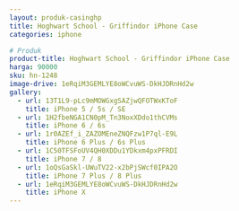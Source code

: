 ```yaml
---
layout: produk-casinghp
title: Hoghwart School - Griffindor iPhone Case
categories: iphone

# Produk
product-title: Hoghwart School - Griffindor iPhone Case
harga: 90000
sku: hn-1248
image-drive: 1eRqiM3GEMLYE8oWCvuWS-DkHJDRnHd2w
gallery:
  - url: 13T1L9-pLc9mMOWGxgSAZjwQFOTWxKToF
    title: iPhone 5 / 5s / SE
  - url: 1H2fbeNGA1CN0pM_Tn3NoxXDdo1thCVMs
    title: iPhone 6 / 6s
  - url: 1r0AZEf_i_ZAZOMEneZNQFzw1P7ql-E9L
    title: iPhone 6 Plus / 6s Plus
  - url: 1C50TFSFoUV4QH0XDDu1YDkxm4pxPFRDI
    title: iPhone 7 / 8
  - url: 1oQsGaSkl-UWuTV22-x2bPjSWcf0IPA2O
    title: iPhone 7 Plus / 8 Plus
  - url: 1eRqiM3GEMLYE8oWCvuWS-DkHJDRnHd2w
    title: iPhone X
---
```

